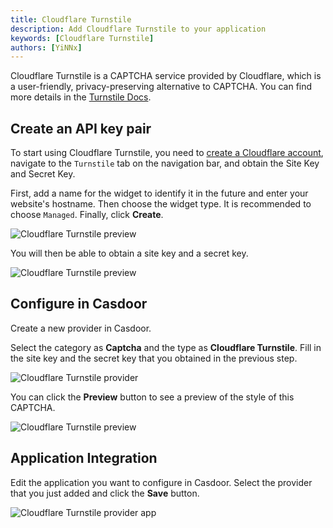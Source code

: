 ```yaml
---
title: Cloudflare Turnstile
description: Add Cloudflare Turnstile to your application
keywords: [Cloudflare Turnstile]
authors: [YiNNx]
---
```


Cloudflare Turnstile is a CAPTCHA service provided by Cloudflare, which is a user-friendly, privacy-preserving alternative to CAPTCHA. You can find more details in the [Turnstile Docs](https://developers.cloudflare.com/turnstile/).

## Create an API key pair

To start using Cloudflare Turnstile, you need to [create a Cloudflare account](https://dash.cloudflare.com/?to=/:account/turnstile), navigate to the `Turnstile` tab on the navigation bar, and obtain the Site Key and Secret Key.

First, add a name for the widget to identify it in the future and enter your website's hostname. Then choose the widget type. It is recommended to choose `Managed`. Finally, click **Create**.

![Cloudflare Turnstile preview](/img/providers/captcha/captcha_cloudflare1.png)

You will then be able to obtain a site key and a secret key.

![Cloudflare Turnstile preview](/img/providers/captcha/captcha_cloudflare2.png)

## Configure in Casdoor

Create a new provider in Casdoor.

Select the category as **Captcha** and the type as **Cloudflare Turnstile**. Fill in the site key and the secret key that you obtained in the previous step.

![Cloudflare Turnstile provider](/img/providers/captcha/captcha_cloudflare3.png)

You can click the **Preview** button to see a preview of the style of this CAPTCHA.

![Cloudflare Turnstile preview](/img/providers/captcha/captcha_cloudflare4.png)

## Application Integration

Edit the application you want to configure in Casdoor. Select the provider that you just added and click the **Save** button.

![Cloudflare Turnstile provider app](/img/providers/captcha/captcha_cloudflare5.png)

